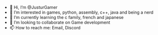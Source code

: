 - 👋 Hi, I’m @JusturGamer
- 👀 I’m interested in games, python, assembly, c++, java and being a nerd
- 🌱 I’m currently learning the c family, french and japanese
- 💞️ I’m looking to collaborate on Game development
- 📫 How to reach me: Email, Discord

<!---
JusturGamer/JusturGamer is a ✨ special ✨ repository because its `README.md` (this file) appears on your GitHub profile.
You can click the Preview link to take a look at your changes.
--->
